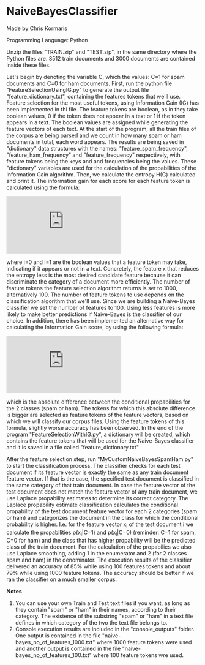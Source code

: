 # NaiveBayesClassifier

Made by Chris Kormaris

Programming Language: Python

Unzip the files "TRAIN.zip" and "TEST.zip", in the same directory where the Python files are. 8512 train documents and 3000 documents are contained inside these files.

Let's begin by denoting the variable C, which the values: C=1 for spam documents and C=0 for ham documents.
First, run the python file "FeatureSelectionUsingIG.py" to generate the output file "feature_dictionary.txt", containing the features tokens that we'll use. Feature selection for the most useful tokens, using Information Gain (IG) has been implemented in thi file. The feature tokens are boolean, as in they take boolean values, 0 if the token does not appear in a text or 1 if the token appears in a text. The boolean values are assigned while generating the feature vectors of each text. At the start of the program, all the train files of the corpus are being parsed and we count in how many spam or ham documents in total, each word appears. The results are being saved in "dictionary" data structures with the names: "feature_spam_frequency", "feature_ham_frequency" and "feature_frequency" respectively, with feature tokens being the keys and and frequencies being the values. These "dictionary" variables are used for the calculation of the propabilities of the Information Gain algorithm. Then, we calculate the entropy H(C) calculated and print it. The information gain for each score for each feature token is calculated using the formula:

![Information Gain](http://latex.codecogs.com/gif.latex?IG%28X%20%2C%20C%29%20%3D%20IG%20%28C%20%2C%20X%29%20%3D%20H%28C%29%20-%20%5Csum_%7Bi%3D0%7D%5E%7B1%7D%20%7BP%20%28X%3Di%29%20%5Ccdot%20H%20%28C%7CX%3Di%29%7D)

where i=0 and i=1 are the boolean values that a feature token may take, indicating if it appears or not in a text.
Concretely, the feature x that reduces the entropy less is the most desired candidate feature because it can discriminate the category of a document more efficiently. The number of feature tokens the feature selection algorithm returns is set to 1000, alternatively 100. The number of feature tokens to use depends on the classification algorithm that we'll use. Since we are building a Naive-Bayes classifier we set the number of features to 100. Using less features is more likely to make better predictions if Naive-Bayes is the classifier of our choice. In addition, there has been implemented an alternative way for calculating the Information Gain score, by using the following formula:

![Information Gain](http://latex.codecogs.com/gif.latex?IG%28X%20%2C%20C%29%20%3D%20IG%20%28C%20%2C%20X%29%20%3D%20%7CP%28X%3D1%7CC%3D0%29%20-%20P%28X%3D1%7CC%3D1%29%7C)

which is the absolute difference between the conditional propabilities for the 2 classes (spam or ham). The tokens for which this absolute difference is bigger are selected as feature tokens of the feature vectors, based on which we will classify our corpus files. Using the feature tokens of this formula, slightly worse accuracy has been observed. In the end of the program "FeatureSelectionWithIG.py", a dictionary will be created, which contains the feature tokens that will be used for the Naive-Bayes classifier and it is saved in a file called "feature_dictionary.txt"

After the feature selection step, run "MyCustomNaiveBayesSpamHam.py" to start the classification process. The classifier checks for each test document if its feature vector is exactly the same as any train document feature vector. If that is the case, the specified test document is classified in the same category of that train document. In case the feature vector of the test document does not match the feature vector of any train document, we use Laplace propability estimates to determine its correct category. The Laplace propability estimate classification calculates the conditional propability of the test document feature vector for each 2 categories (spam or ham) and categorizes the document in the class for which the conditional probability is higher. I.e. for the feature vector x<sub>i</sub> of the test document i we calculate the propabilities p(x<sub>i</sub>|C=1) and p(x<sub>i</sub>|C=0) (reminder: C=1 for spam, C=0 for ham) and the class that has higher propability will be the predicted class of the train document. For the calculation of the propabilies we also use Laplace smoothing, adding 1 in the enumerator and 2 (for 2 classes spam and ham) in the denominator. The execution results of the classifier delivered an accuracy of 85% while using 100 features tokens and about 79% while using 1000 feature tokens. The accuracy should be better if we ran the classifier on a much smaller corpus.

**Notes**
<ol>
<li>You can use your own Train and Test text files if you want, as long as they contain "spam" or "ham" in their names, according to their category. The existence of the substring "spam" or "ham" in a text file defines in which category of the two the text file belongs to.</li>
<li>Console execution results are included in the "console_outputs" folder. One output is contained in the file "naive-bayes_no_of_features_1000.txt" where 1000 feature tokens were used and another output is contained in the file "naive-bayes_no_of_features_100.txt" where 100 feature tokens wre used.</li>
</ol>
